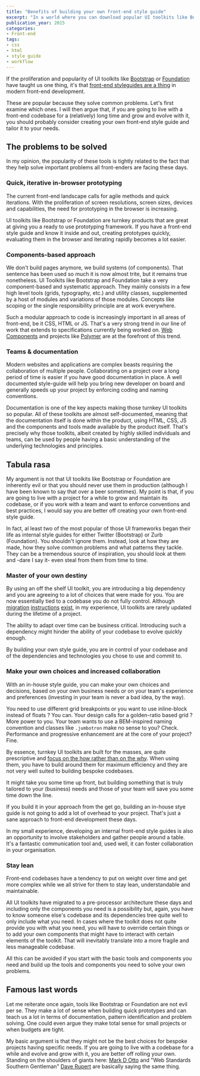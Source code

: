 ```yaml
---
title: "Benefits of building your own front-end style guide"
excerpt: "In a world where you can download popular UI toolkits like Bootstrap or Foundation, what are the benefits of building your own front-end style guide, tailor-made to your needs?"
publication_year: 2015
categories:
- Front-end
tags:
- css
- html
- style guide
- workflow
---
```


If the proliferation and popularity of UI toolkits like [Bootstrap](http://getbootstrap.com/) or [Foundation](http://foundation.zurb.com/) have taught us one thing, it's that [front-end styleguides are a thing](http://styleguides.io/) in modern front-end development.

These are popular because they solve common problems. Let's first examine which ones. I will then argue that, if you are going to live with a front-end codebase for a (relatively) long time and grow and evolve with it, you should probably consider creating your own front-end style guide and tailor it to your needs.

## The problems to be solved

In my opinion, the popularity of these tools is tightly related to the fact that they help solve important problems all front-enders are facing these days.

### Quick, iterative in-browser prototyping

The current front-end landscape calls for agile methods and quick iterations. With the proliferation of screen resolutions, screen sizes, devices and capabilities, the need for prototyping in the browser is increasing.

UI toolkits like Bootstrap or Foundation are turnkey products that are great at giving you a ready to use prototyping framework. If you have a front-end style guide and know it inside and out, creating prototypes quickly, evaluating them in the browser and iterating rapidly becomes a lot easier.

### Components-based approach

We don't build pages anymore, we build systems (of components). That sentence has been used so much it is now almost trite, but it remains true nonetheless. UI Toolkits like Bootstrap and Foundation take a very component-based and systematic approach. They mainly consists in a few high level tools (grids, typography, etc.) and utility classes, supplemented by a host of modules and variations of those modules. Concepts like scoping or the single responsibility principle are at work everywhere.

Such a modular approach to code is increasingly important in all areas of front-end, be it CSS, HTML or JS. That's a very strong trend in our line of work that extends to specifications currently being worked on. [Web Components](http://webcomponents.org/) and projects like [Polymer](https://www.polymer-project.org) are at the forefront of this trend.

### Teams &amp; documentation

Modern websites and applications are complex beasts requiring the collaboration of multiple people. Collaborating on a project over a long period of time is easier if you have good documentation in place. A well documented style-guide will help you bring new developer on board and generally speeds up your project by enforcing coding and naming conventions.

Documentation is one of the key aspects making those turnkey UI toolkits so popular. All of these toolkits are almost self-documented, meaning that the documentation itself is done within the product, using HTML, CSS, JS and the components and tools made available by the product itself. That's precisely why those toolkits, albeit created by highly skilled individuals and teams, can be used by people having a basic understanding of the underlying technologies and principles.

## Tabula rasa

My argument is not that UI toolkits like Bootstrap or Foundation are inherently evil or that you should never use them in production (although I have been known to say that over a beer sometimes). My point is that, if you are going to live with a project for a while to grow and maintain its codebase, or if you work with a team and want to enforce conventions and best practices, I would say you are better off creating your own front-end style guide.

In fact, al least two of the most popular of those UI frameworks began their life as internal style guides for either Twitter (Bootstrap) or Zurb (Foundation). You shouldn't ignore them. Instead, look at how they are made, how they solve common problems and what patterns they tackle. They can be a tremendous source of inspiration, you should look at them and -dare I say it- even steal from them from time to time.

### Master of your own destiny

By using an off the shelf UI toolkit, you are introducing a big dependency and you are agreeing to a lot of choices that were made for you. You are now essentially tied to a codebase you do not fully control. Although [migration](http://getbootstrap.com/migration/) [instructions](http://foundation3.zurb.com/migration.php) [exist](http://foundation.zurb.com/docs/upgrading.html), in my experience, UI toolkits are rarely updated during the lifetime of a project.

The ability to adapt over time can be business critical. Introducing such a dependency might hinder the ability of your codebase to evolve quickly enough.

By building your own style guide, you are in control of your codebase and of the dependencies and technologies you chose to use and commit to.

### Make your own choices and increased collaboration

With an in-house style guide, you can make your own choices and decisions, based on your own business needs or on your team's experience and preferences (investing in your team is never a bad idea, by the way).

You need to use different grid breakpoints or you want to use inline-block instead of floats ? You can. Your design calls for a golden-ratio based grid ? More power to you. Your team wants to use a BEM-inspired naming convention and classes like `.jumbotron` make no sense to you? Check. Performance and progressive enhancement are at the core of your project? Fine.  

By essence, turnkey UI toolkits are built for the masses, are quite prescriptive and [focus on the how rather than on the why](https://speakerdeck.com/csswizardry/what-is-a-css-framework-anyway). When using them, you have to build around them for maximum efficiency and they are not very well suited to building bespoke codebases.

It might take you some time up front, but building something that is truly tailored to your (business) needs and those of your team will save you some time down the line.

If you build it in your approach from the get go, building an in-house stye guide is not going to add a lot of overhead to your project. That's just a sane approach to front-end development these days.

In my small experience, developing an internal front-end style guides is also an opportunity to involve stakeholders and gather people around a table. It's a fantastic communication tool and, used well, it can foster collaboration in your organisation.

### Stay lean

Front-end codebases have a tendency to put on weight over time and get more complex while we all strive for them to stay lean, understandable and maintainable.

All UI toolkits have migrated to a pre-processor architecture these days and including only the components you need is a possibility but, again, you have to know someone else's codebase and its dependencies tree quite well to only include what you need. In cases where the toolkit does not quite provide you with what you need, you will have to override certain things or to add your own components that might have to interact with certain elements of the toolkit. That will inevitably translate into a more fragile and less manageable codebase.

All this can be avoided if you start with the basic tools and components you need and build up the tools and components you need to solve your own problems.

## Famous last words

Let me reiterate once again, tools like Bootstrap or Foundation are not evil per se. They make a lot of sense when building quick prototypes and can teach us a lot in terms of documentation, pattern identification and problem solving. One could even argue they make total sense for small projects or when budgets are tight.

My basic argument is that they might not be the best choices for bespoke projects having specific needs. If you are going to live with a codebase for a while and evolve and grow with it, you are better off rolling your own. Standing on the shoulders of giants here: [Mark D Otto](https://speakerdeck.com/mdo/build-your-own-bootstrap) and "Web Standards Southern Gentleman" [Dave Rupert](http://daverupert.com/2013/04/responsive-deliverables/) are basically saying the same thing.

